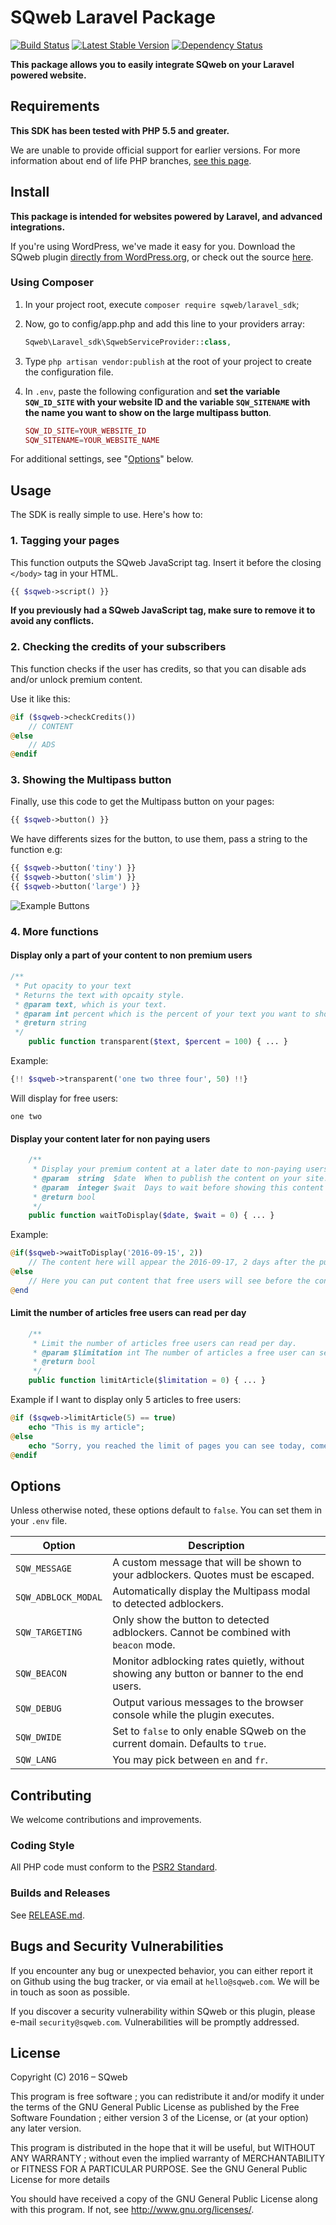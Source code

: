 # SQweb Laravel Package

[![Build Status](https://travis-ci.org/SQweb-team/SQweb-SDK-Laravel.svg?branch=master)](https://travis-ci.org/SQweb-team/SQweb-SDK-Laravel)
[![Latest Stable Version](https://poser.pugx.org/sqweb/laravel_sdk/v/stable)](https://packagist.org/packages/sqweb/laravel_sdk)
[![Dependency Status](https://www.versioneye.com/user/projects/570672f9fcd19a0051854599/badge.svg)](https://www.versioneye.com/user/projects/570672f9fcd19a0051854599)

**This package allows you to easily integrate SQweb on your Laravel powered website.**

## Requirements

**This SDK has been tested with PHP 5.5 and greater.**

We are unable to provide official support for earlier versions. For more information about end of life PHP branches, [see this page](http://php.net/supported-versions.php).

## Install

**This package is intended for websites powered by Laravel, and advanced integrations.**

If you're using WordPress, we've made it easy for you. Download the SQweb plugin [directly from WordPress.org](https://wordpress.org/plugins/sqweb/), or check out the source [here](https://github.com/SQweb-team/SQweb-WordPress-Plugin).

### Using Composer

1. In your project root, execute `composer require sqweb/laravel_sdk`;

2. Now, go to config/app.php and add this line to your providers array:

    ```php
    Sqweb\Laravel_sdk\SqwebServiceProvider::class,
    ```

3. Type `php artisan vendor:publish` at the root of your project to create the configuration file.

4. In `.env`, paste the following configuration and **set the variable `SQW_ID_SITE` with your website ID and the variable `SQW_SITENAME` with the name you want to show on the large multipass button**.

    ```php
    SQW_ID_SITE=YOUR_WEBSITE_ID
    SQW_SITENAME=YOUR_WEBSITE_NAME
    ```

For additional settings, see "[Options](#options)" below.

## Usage

The SDK is really simple to use. Here's how to:

### 1. Tagging your pages

This function outputs the SQweb JavaScript tag. Insert it before the closing `</body>` tag in your HTML.

```php
{{ $sqweb->script() }}
```

**If you previously had a SQweb JavaScript tag, make sure to remove it to avoid any conflicts.**

### 2. Checking the credits of your subscribers

This function checks if the user has credits, so that you can disable ads and/or unlock premium content.

Use it like this:

```php
@if ($sqweb->checkCredits())
    // CONTENT
@else
    // ADS
@endif
```

### 3. Showing the Multipass button

Finally, use this code to get the Multipass button on your pages:

```php
{{ $sqweb->button() }}
```

We have differents sizes for the button, to use them, pass a string to the function e.g:

```php
{{ $sqweb->button('tiny') }}
{{ $sqweb->button('slim') }}
{{ $sqweb->button('large') }}
```

![Example Buttons](https://cdn.multipass.net/github/buttons@2x.png "Example Buttons")

### 4. More functions

#### Display only a part of your content to non premium users

```php
/**
 * Put opacity to your text
 * Returns the text with opcaity style.
 * @param text, which is your text.
 * @param int percent which is the percent of your text you want to show.
 * @return string
 */
    public function transparent($text, $percent = 100) { ... }
```

Example:

```php
{!! $sqweb->transparent('one two three four', 50) !!}
```

Will display for free users:

```text
one two
```

#### Display your content later for non paying users

```php
    /**
     * Display your premium content at a later date to non-paying users.
     * @param  string  $date  When to publish the content on your site. It must be an ISO format(YYYY-MM-DD).
     * @param  integer $wait  Days to wait before showing this content to free users.
     * @return bool
     */
    public function waitToDisplay($date, $wait = 0) { ... }
```

Example:

```php
@if($sqweb->waitToDisplay('2016-09-15', 2))
    // The content here will appear the 2016-09-17, 2 days after the publication date for non paying users.
@else
    // Here you can put content that free users will see before the content above is available for all.
@end
```

#### Limit the number of articles free users can read per day

```php
    /**
     * Limit the number of articles free users can read per day.
     * @param $limitation int The number of articles a free user can see.
     * @return bool
     */
    public function limitArticle($limitation = 0) { ... }
```

Example if I want to display only 5 articles to free users:

```php
@if ($sqweb->limitArticle(5) == true)
    echo "This is my article";
@else
    echo "Sorry, you reached the limit of pages you can see today, come back tomorrow or subscribe to Multipass to get unlimited articles !";
@endif
```

## Options

Unless otherwise noted, these options default to `false`. You can set them in your `.env` file.

|Option|Description
|---|---|
|`SQW_MESSAGE`|A custom message that will be shown to your adblockers. Quotes must be escaped.|
|`SQW_ADBLOCK_MODAL`|Automatically display the Multipass modal to detected adblockers.|
|`SQW_TARGETING`|Only show the button to detected adblockers. Cannot be combined with `beacon` mode.|
|`SQW_BEACON`|Monitor adblocking rates quietly, without showing any button or banner to the end users.|
|`SQW_DEBUG`|Output various messages to the browser console while the plugin executes.|
|`SQW_DWIDE`|Set to `false` to only enable SQweb on the current domain. Defaults to `true`.|
|`SQW_LANG`|You may pick between `en` and `fr`.|

## Contributing

We welcome contributions and improvements.

### Coding Style

All PHP code must conform to the [PSR2 Standard](http://www.php-fig.org/psr/psr-2/).

### Builds and Releases

See [RELEASE.md](RELEASE.md).

## Bugs and Security Vulnerabilities

If you encounter any bug or unexpected behavior, you can either report it on Github using the bug tracker, or via email at `hello@sqweb.com`. We will be in touch as soon as possible.

If you discover a security vulnerability within SQweb or this plugin, please e-mail `security@sqweb.com`. Vulnerabilities will be promptly addressed.

## License

Copyright (C) 2016 – SQweb

This program is free software ; you can redistribute it and/or modify it under the terms of the GNU General Public License as published by the Free Software Foundation ; either version 3 of the License, or (at your option) any later version.

This program is distributed in the hope that it will be useful, but WITHOUT ANY WARRANTY ; without even the implied warranty of MERCHANTABILITY or FITNESS FOR A PARTICULAR PURPOSE. See the GNU General Public License for more details

You should have received a copy of the GNU General Public License along with this program. If not, see <http://www.gnu.org/licenses/>.
